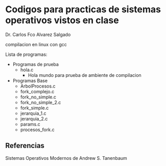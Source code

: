 # Codigos para practicas de sistemas operativos vistos en clase
Dr. Carlos Fco Alvarez Salgado

compilacion en linux con gcc

Lista de programas:

- Programas de prueba
    - hola.c
        - Hola mundo para prueba de ambiente de compilacion
- Programas Base
    - ArbolProcesos.c
    - fork_complejo.c
    - fork_no_simple.c
    - fork_no_simple_2.c
    - fork_simple.c
    - jerarquia_1.c
    - jerarquia_2.c
    - params.c
    - procesos_fork.c
## Referencias
Sistemas Operativos Modernos de Andrew S. Tanenbaum 